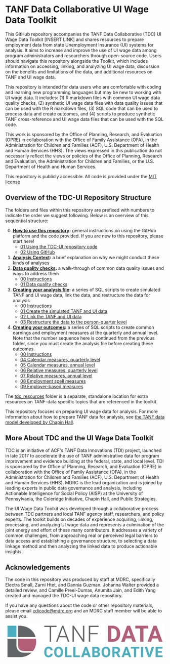 # TANF Data Collaborative UI Wage Data Toolkit

This GitHub repository accompanies the TANF Data Collaborative (TDC) UI Wage Data Toolkit [INSERT LINK] and shares resources to prepare employment data from state Unemployment Insurance (UI) systems for analysis. It aims to increase and improve the use of UI wage data among program administrators and researchers through open-source code. Users should navigate this repository alongside the Toolkit, which includes information on accessing, linking, and analyzing UI wage data, discussion on the benefits and limitations of the data, and additional resources on TANF and UI wage data.

This repository is intended for data users who are comfortable with coding and learning new programming languages but may be new to working with UI wage data. It includes: (1) R markdown files with common UI wage data quality checks, (2) synthetic UI wage data files with data quality issues that can be used with the R markdown files, (3) SQL code that can be used to process data and create outcomes, and (4) scripts to produce synthetic TANF cross-reference and UI wage data files that can be used with the SQL code.

This work is sponsored by the Office of Planning, Research, and Evaluation (OPRE) in collaboration with the Office of Family Assistance (OFA), in the Administration for Children and Families (ACF), U.S. Department of Health and Human Services (HHS). The views expressed in this publication do not necessarily reflect the views or policies of the Office of Planning, Research and Evaluation, the Administration for Children and Families, or the U.S. Department of Health and Human Services.

This repository is publicly accessible. All code is provided under the [MIT license](https://github.com/MDRCNY/TDC-UI/blob/main/LICENSE)

## Overview of the TDC-UI Repository Structure

The folders and files within this repository are prefixed with numbers to indicate the order we suggest following. Below is an overview of this sequential structure:

0.	**[How to use this repository](https://github.com/MDRCNY/TDC-UI/tree/main/00_how_to_use_this_repository):** general instructions on using the GitHub platform and the code provided. If you are new to this repository, please start here!
    - [01 Using the TDC-UI repository code](https://github.com/MDRCNY/TDC-UI/blob/main/00_how_to_use_this_repository/01_using_the_tdc_ui_code.md) 
    - [02 Using GitHub](https://github.com/MDRCNY/TDC-UI/blob/main/00_how_to_use_this_repository/02_using_github.md)
1.	**[Analysis Context](https://github.com/MDRCNY/TDC-UI/tree/main/01_analysis_context):** a brief explanation on why we might conduct these kinds of analyses
2.	**[Data quality checks](https://github.com/MDRCNY/TDC-UI/tree/main/02_data_quality_checks):** a walk-through of common data quality issues and ways to address them
    - [00 Instructions](https://github.com/MDRCNY/TDC-UI/blob/main/02_data_quality_checks/00_instructions.md)
    - [01 Data quality checks](https://github.com/MDRCNY/TDC-UI/blob/main/02_data_quality_checks/01_data_quality_checks.Rmd)
3.	**[Creating your analysis file](https://github.com/MDRCNY/TDC-UI/tree/main/03_create_analysis_file):** a series of SQL scripts to create simulated TANF and UI wage data, link the data, and restructure the data for analysis
    - [00 Instructions](https://github.com/MDRCNY/TDC-UI/blob/main/03_create_analysis_file/00_instructions.md)
    - [01 Create the simulated TANF and UI data](https://github.com/MDRCNY/TDC-UI/blob/main/03_create_analysis_file/01_create_simulated_data.sql)
    - [02 Link the TANF and UI data](https://github.com/MDRCNY/TDC-UI/blob/main/03_create_analysis_file/02_link_TANF_UI.ipynb)
    - [03 Restructure the data to the person-quarter level](https://github.com/MDRCNY/TDC-UI/blob/main/03_create_analysis_file/03_restructure_person_quarter.ipynb)
4.	**[Creating your outcomes](https://github.com/MDRCNY/TDC-UI/tree/main/04_create_outcomes):** a series of SQL scripts to create common earnings and employment measures at the quarterly and annual level. Note that the number sequence here is continued from the previous folder, since you must create the analysis file before creating these outcomes.
    - [00 Instructions](https://github.com/MDRCNY/TDC-UI/blob/main/04_create_outcomes/00_instructions.md)
    - [04 Calendar measures, quarterly level](https://github.com/MDRCNY/TDC-UI/blob/main/04_create_outcomes/04_calendar_measures_qtr.ipynb)
    - [05 Calendar measures, annual level](https://github.com/MDRCNY/TDC-UI/blob/main/04_create_outcomes/05_calendar_measures_annual.ipynb)
    - [06 Relative measures, quarterly level](https://github.com/MDRCNY/TDC-UI/blob/main/04_create_outcomes/06_relative_measures_qtr.ipynb)
    - [07 Relative measures, annual level](https://github.com/MDRCNY/TDC-UI/blob/main/04_create_outcomes/07_relative_measures_annual.ipynb)
    - [08 Employment spell measures](https://github.com/MDRCNY/TDC-UI/blob/main/04_create_outcomes/08_employment_spell_measures.ipynb)
    - [09 Employer-based measures](https://github.com/MDRCNY/TDC-UI/blob/main/04_create_outcomes/09_employer_based_measures.ipynb)

The [tdc_resources](https://github.com/MDRCNY/TDC-UI/tree/main/tdc_resources) folder is a separate, standalone location for extra resources on TANF-data specific topics that are referenced in the toolkit.

This repository focuses on preparing UI wage data for analysis. For more information about how to prepare TANF data for analysis, see [the TANF data model developed by Chapin Hall](https://www.chapinhall.org/wp-content/uploads/IB_FSSDC_082917.pdf). 

## More About TDC and the UI Wage Data Toolkit
TDC is an initiative of ACF's TANF Data Innovations (TDI) project, launched in late 2017 to accelerate the use of TANF administrative data for program improvement and evidence building at the federal, state, and local level. TDI is sponsored by the Office of Planning, Research, and Evaluation (OPRE) in collaboration with the Office of Family Assistance (OFA), in the Administration for Children and Families (ACF), U.S. Department of Health and Human Services (HHS). MDRC is the lead organization and is joined by leading experts in public data governance and analysis, including Actionable Intelligence for Social Policy (AISP) at the University of Pennsylvania, the Coleridge Initiative, Chapin Hall, and Public Strategies.

The UI Wage Data Toolkit was developed through a collaborative process between TDC partners and local TANF agency staff, researchers, and policy experts. The toolkit builds on decades of experience acquiring, linking, processing, and analyzing UI wage data and represents a culmination of the joint energy and effort of these many contributors. It addresses a variety of common challenges, from approaching real or perceived legal barriers to data access and establishing a governance structure, to selecting a data linkage method and then analyzing the linked data to produce actionable insights.

## Acknowledgements
The code in this repository was produced by staff at MDRC, specifically Electra Small, Zarni Htet, and Dannia Guzman. Johanna Walter provided a detailed review, and Camille Preel-Dumas, Anumita Jain, and Edith Yang created and managed the TDC-UI wage data repository.

If you have any questions about the code or other repository materials, please email cdicode@mdrc.org and an MDRC staff member will be able to assist you. 

![TDC logo](tdc-logo.png)
